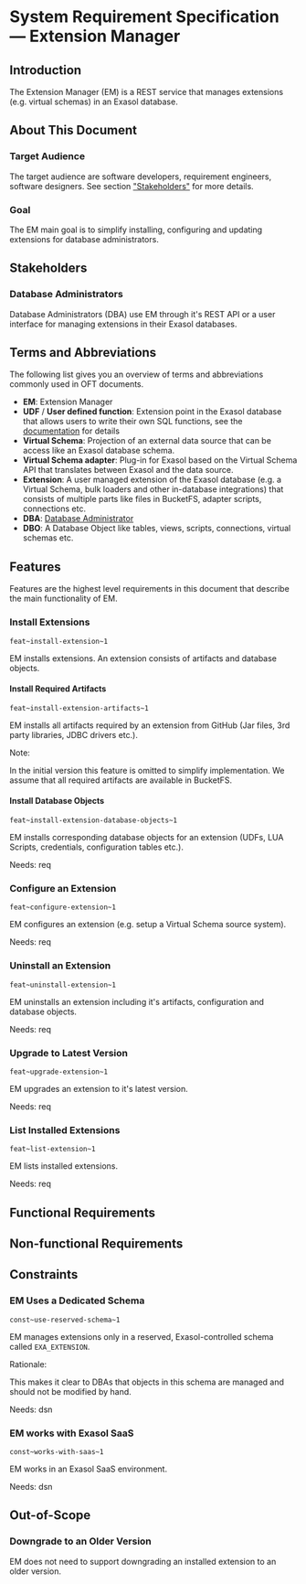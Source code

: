 <head><link href="oft_spec.css" rel="stylesheet"></head>

# System Requirement Specification &mdash; Extension Manager

## Introduction

The Extension Manager (EM) is a REST service that manages extensions (e.g. virtual schemas) in an Exasol database.

## About This Document

### Target Audience

The target audience are software developers, requirement engineers, software designers. See section ["Stakeholders"](#stakeholders) for more details.

### Goal

The EM main goal is to simplify installing, configuring and updating extensions for database administrators.

## Stakeholders

### Database Administrators

Database Administrators (DBA) use EM through it's REST API or a user interface for managing extensions in their Exasol databases.

## Terms and Abbreviations

The following list gives you an overview of terms and abbreviations commonly used in OFT documents.

* **EM**: Extension Manager
* **UDF** / **User defined function**: Extension point in the Exasol database that allows users to write their own SQL functions, see the [documentation](https://docs.exasol.com/db/latest/database_concepts/udf_scripts.htm) for details
* **Virtual Schema**: Projection of an external data source that can be access like an Exasol database schema.
* **Virtual Schema adapter**: Plug-in for Exasol based on the Virtual Schema API that translates between Exasol and the data source.
* **Extension**: A user managed extension of the Exasol database (e.g. a Virtual Schema, bulk loaders and other in-database integrations) that consists of multiple parts like files in BucketFS, adapter scripts, connections etc.
* **DBA**: [Database Administrator](#database-administrators)
* **DBO**: A Database Object like tables, views, scripts, connections, virtual schemas etc.

## Features

Features are the highest level requirements in this document that describe the main functionality of EM.

### Install Extensions
`feat~install-extension~1`

EM installs extensions. An extension consists of artifacts and database objects.

#### Install Required Artifacts
`feat~install-extension-artifacts~1`

EM installs all artifacts required by an extension from GitHub (Jar files, 3rd party libraries, JDBC drivers etc.).

Note:

In the initial version this feature is omitted to simplify implementation. We assume that all required artifacts are available in BucketFS.

#### Install Database Objects
`feat~install-extension-database-objects~1`

EM installs corresponding database objects for an extension (UDFs, LUA Scripts, credentials, configuration tables etc.).

Needs: req

### Configure an Extension
`feat~configure-extension~1`

EM configures an extension (e.g. setup a Virtual Schema source system).

Needs: req

### Uninstall an Extension
`feat~uninstall-extension~1`

EM uninstalls an extension including it's artifacts, configuration and database objects.

Needs: req

### Upgrade to Latest Version
`feat~upgrade-extension~1`

EM upgrades an extension to it's latest version.

Needs: req

### List Installed Extensions
`feat~list-extension~1`

EM lists installed extensions.

Needs: req

## Functional Requirements

## Non-functional Requirements

## Constraints

### EM Uses a Dedicated Schema
`const~use-reserved-schema~1`

EM manages extensions only in a reserved, Exasol-controlled schema called `EXA_EXTENSION`.

Rationale:

This makes it clear to DBAs that objects in this schema are managed and should not be modified by hand.

Needs: dsn

### EM works with Exasol SaaS
`const~works-with-saas~1`

EM works in an Exasol SaaS environment.

Needs: dsn

## Out-of-Scope

### Downgrade to an Older Version

EM does not need to support downgrading an installed extension to an older version.

